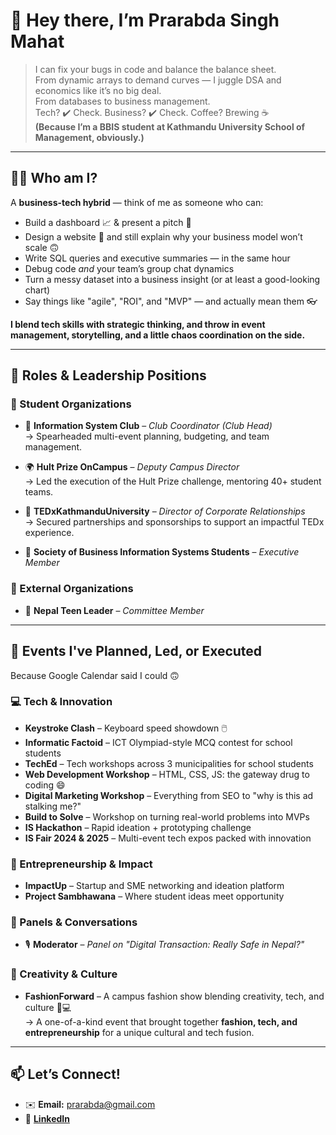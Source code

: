 # 👋 Hey there, I’m Prarabda Singh Mahat

> I can fix your bugs in code and balance the balance sheet.  
> From dynamic arrays to demand curves — I juggle DSA and economics like it’s no big deal.  
> From databases to business management.  
> Tech? ✔️ Check. Business? ✔️ Check. Coffee? Brewing ☕  
**(Because I’m a BBIS student at Kathmandu University School of Management, obviously.)**

---

## 👨‍💻 Who am I?

A **business-tech hybrid** — think of me as someone who can:

- Build a dashboard 📈 & present a pitch 💬  
- Design a website 🎨 and still explain why your business model won’t scale 🙃  
- Write SQL queries and executive summaries — in the same hour  
- Debug code *and* your team’s group chat dynamics  
- Turn a messy dataset into a business insight (or at least a good-looking chart)  
- Say things like "agile", "ROI", and "MVP" — and actually mean them 👓

**I blend tech skills with strategic thinking, and throw in event management, storytelling, and a little chaos coordination on the side.**

---

## 🏢 Roles & Leadership Positions

### 🔧 Student Organizations
- 🧠 **Information System Club** – *Club Coordinator (Club Head)*  
  → Spearheaded multi-event planning, budgeting, and team management.

- 🌍 **Hult Prize OnCampus** – *Deputy Campus Director*  
  → Led the execution of the Hult Prize challenge, mentoring 40+ student teams.

- 💼 **TEDxKathmanduUniversity** – *Director of Corporate Relationships*  
  → Secured partnerships and sponsorships to support an impactful TEDx experience.

- 👥 **Society of Business Information Systems Students** – *Executive Member*

### 🔧 External Organizations
- 🌟 **Nepal Teen Leader** – *Committee Member*

---

## 🎯 Events I've Planned, Led, or Executed

Because Google Calendar said I could 🙃

### 💻 Tech & Innovation
- **Keystroke Clash** – Keyboard speed showdown 🖱️
- **Informatic Factoid** – ICT Olympiad-style MCQ contest for school students
- **TechEd** – Tech workshops across 3 municipalities for school students
- **Web Development Workshop** – HTML, CSS, JS: the gateway drug to coding 😄
- **Digital Marketing Workshop** – Everything from SEO to "why is this ad stalking me?"
- **Build to Solve** – Workshop on turning real-world problems into MVPs
- **IS Hackathon** – Rapid ideation + prototyping challenge
- **IS Fair 2024 & 2025** – Multi-event tech expos packed with innovation

### 🚀 Entrepreneurship & Impact
- **ImpactUp** – Startup and SME networking and ideation platform
- **Project Sambhawana** – Where student ideas meet opportunity

### 💬 Panels & Conversations
- 🎙️ **Moderator** – *Panel on "Digital Transaction: Really Safe in Nepal?"*

### 🎨 Creativity & Culture
- **FashionForward** – A campus fashion show blending creativity, tech, and culture 👗💻  
  → A one-of-a-kind event that brought together **fashion, tech, and entrepreneurship** for a unique cultural and tech fusion.

---

## 📫 Let’s Connect!

- ✉️ **Email:** prarabda@gmail.com  
- 🔗 [**LinkedIn**](https://www.linkedin.com/in/prarabda-singh-mahat-38a633241)
